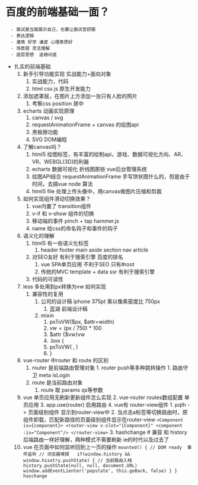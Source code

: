 # 百度的前端基础一面？

      - 面试是当面展示自己，也要让面试官舒服
      - 表达逻辑  
      - 激情 好学 谦虚 心理素质好
      - 场景题 灵活理解
      - 底层思想  追根问底

- 扎实的前端基础
    1. 新手引导功能实现  实战能力+面向对象
          1. 实战能力，代码
          2. html css js 原生开发能力
    2. 添加遮罩层，在图片上方添加一张只有人脸的照片
          1. 考察css position  居中
    3. echarts  动画实现原理
          1. canvas / svg
          2. requestAnimationFrame + canvas  的绘图api
          3. 黑板擦功能
          4. SVG  DOM编程
    4. 了解canvas吗？
          1. html5 绘图标签，有丰富的绘制api，游戏、数据可视化方向、AR、VR、WEBGL(3D)的利器 
          2. echarts  数据可视化 折线图那些  vue后台管理系统
          3. 绘图API结合 requestAnimationFrame 手写饼状图什么的，但是由于时间，去搞vue node 算法
          4. html5  file 处理上传头像中，用canvas做图片压缩和剪裁
    5. 如何实现组件滑动切换效果？
          1. vue内置了 transition组件
          2. v-if 和 v-show 组件的切换
          3. 移动端的事件  pinch + tap  hammer.js
          4. name 给css的命名钩子和事件的钩子
    6. 语义化的理解
          1. html5 有一些语义化标签
                1. header footer main aside section nav article 
          2. 对SEO友好 有利于搜索引擎  百度的排名
                1. vue SPA单页应用 不利于SEO 只有#root
                2. 传统的MVC template + data ssr  有利于搜索引擎
          3. 代码的可读性
    7. less 多处用到px转换为vw  如何实现
          1. 兼容性的复用
                1. 公司的设计稿 iphone 375pt 乘以像素密度比 750px
                      1. 蓝湖  前端设计稿
                2. mixin 
                      1. pxToVW($px, $attr=width)
                      2. $vw = ($px / 750) * 100
                      3. $attr {$vw}vw
                      4. .box {
                      5. pxToVW( , )
                      6. }
    8. vue-router 中router 和 route 的区别
          1. router 是前端路由管理对象
                  1. router push等多种跳转操作
                      1. 路由守卫 meta isLogin
          2. route 是当前路由对象
                1. route 取 params qs等参数
    9. vue 单页应用无刷新更新组件怎么实现
          2.  vue-router routes数组配置  单页应用
          3.  app.use(router) 启用路由
          4.  vue有 router-view组件
                  1.  pqth -> 页面级别组件 显示到router-view中
                  2.  当点击a标签等切换路由时，原组件卸载，匹配新路径的页面级别组件显示在router-view 
                    `` <Component is={component}>
                        <router-view v-slot="{Component}"
                              <component :is="Component"/>
                        </router-view>
                    ``
                  3. hashchange # 兼容 和 history 后端路由一样好理解，两种模式不需要刷新 ie的时代以及过去了
    10. vue 在页面中如何监听回到上一页的操作
            ``
            mounted() {
                  // DOM ready  事件监听
                  // 浏览器嗅探  
                  if(window.history && window.hisotry.pushState) {
                        // 当前路由入栈
                        history.pushState(null, null, document.URL)
                        window.addEventLienter('popstate', this.goBack, false)
                  }
            }
            haschange 
            ``
                